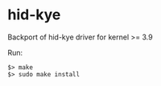 hid-kye
=======

Backport of hid-kye driver for kernel >= 3.9

Run:

    $> make
    $> sudo make install
